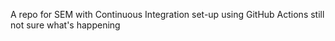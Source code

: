 A repo for SEM with Continuous Integration set-up using GitHub Actions
still not sure what's happening 